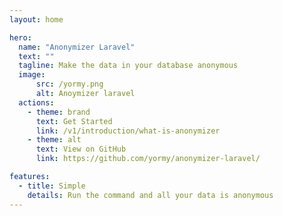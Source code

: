 ```yaml
---
layout: home

hero:
  name: "Anonymizer Laravel"
  text: ""
  tagline: Make the data in your database anonymous
  image:
      src: /yormy.png
      alt: Anoymizer laravel
  actions:
    - theme: brand
      text: Get Started
      link: /v1/introduction/what-is-anonymizer
    - theme: alt
      text: View on GitHub
      link: https://github.com/yormy/anonymizer-laravel/

features:
  - title: Simple
    details: Run the command and all your data is anonymous
---
```

